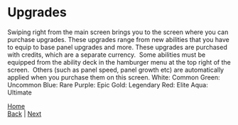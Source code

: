 # Upgrades
Swiping right from the main screen brings you to the screen where you can purchase upgrades. These upgrades range from new abilities that you have to equip to base panel upgrades and more. These upgrades are purchased with credits, which are a separate currency.  Some abilities must be equipped from the ability deck in the hamburger menu at the top right of the screen.  Others (such as panel speed, panel growth etc) are automatically applied when you purchase them on this screen.
White: Common
Green: Uncommon
Blue: Rare
Purple: Epic
Gold: Legendary
Red: Elite
Aqua: Ultimate

[Home](../README.md)  
[Back](Panel%20Tab.md) | [Next](Module%20Tab.md)